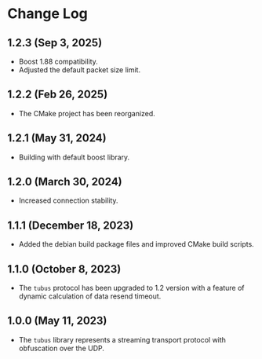 # Change Log

## 1.2.3 (Sep 3, 2025)

- Boost 1.88 compatibility.
- Adjusted the default packet size limit.

## 1.2.2 (Feb 26, 2025)

- The CMake project has been reorganized.

## 1.2.1 (May 31, 2024)

- Building with default boost library.

## 1.2.0 (March 30, 2024)

- Increased connection stability.

## 1.1.1 (December 18, 2023)

- Added the debian build package files and improved CMake build scripts.

## 1.1.0 (October 8, 2023)

- The `tubus` protocol has been upgraded to 1.2 version with a feature of dynamic calculation of data resend timeout.

## 1.0.0 (May 11, 2023)

- The `tubus` library represents a streaming transport protocol with obfuscation over the UDP.

